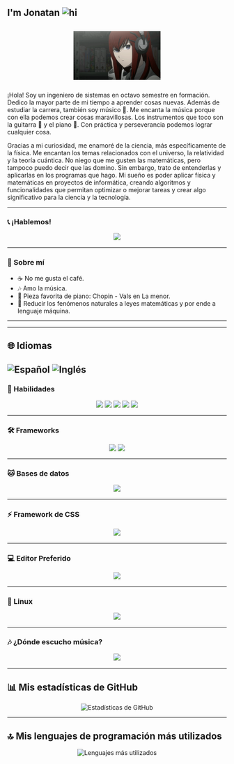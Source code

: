 ## I'm Jonatan <img src="https://user-images.githubusercontent.com/1303154/88677602-1635ba80-d120-11ea-84d8-d263ba5fc3c0.gif" width="28px" alt="hi">

## <p align="center"><img src="https://github.com/jCamiloIgua/jCamiloIgua/blob/main/kurisu.gif" width="200px" alt="GIF">
</p>

¡Hola! Soy un ingeniero de sistemas en octavo semestre en formación. Dedico la mayor parte de mi tiempo a aprender cosas nuevas. Además de estudiar la carrera, también soy músico 🎵. Me encanta la música porque con ella podemos crear cosas maravillosas. Los instrumentos que toco son la guitarra 🎸 y el piano 🎹. Con práctica y perseverancia podemos lograr cualquier cosa.

Gracias a mi curiosidad, me enamoré de la ciencia, más específicamente de la física. Me encantan los temas relacionados con el universo, la relatividad y la teoría cuántica. No niego que me gusten las matemáticas, pero tampoco puedo decir que las domino. Sin embargo, trato de entenderlas y aplicarlas en los programas que hago. Mi sueño es poder aplicar física y matemáticas en proyectos de informática, creando algoritmos y funcionalidades que permitan optimizar o mejorar tareas y crear algo significativo para la ciencia y la tecnología.

---

### 📞 ¡Hablemos!

<p align="center">
  <a href="https://www.linkedin.com/in/jonatan-camilo-igua-contreras/"><img src="https://img.shields.io/badge/LinkedIn-0077B5?style=for-the-badge&logo=linkedin&logoColor=white"/></a>
</p>

---

### 🔵 Sobre mí

- ☕ No me gusta el café.
- 🎶 Amo la música.
- 🎹 Pieza favorita de piano: Chopin - Vals en La menor.
- 🤔 Reducir los fenómenos naturales a leyes matemáticas y por ende a lenguaje máquina.

---
---
## 🌐 Idiomas

![Español](https://img.shields.io/badge/Español-Nativo-green?style=flat-square)
![Inglés](https://img.shields.io/badge/Inglés-A1-blue?style=flat-square)
---

### 🚀 Habilidades

<p align="center">
  <img src="https://img.shields.io/badge/HTML5-E34F26?style=for-the-badge&logo=html5&logoColor=white"/>
  <img src="https://img.shields.io/badge/CSS3-1572B6?style=for-the-badge&logo=css3&logoColor=white"/>
  <img src="https://img.shields.io/badge/JavaScript-323330?style=for-the-badge&logo=javascript&logoColor=F7DF1E"/>
  <img src="https://img.shields.io/badge/Java-ED8B00?style=for-the-badge&logo=openjdk&logoColor=white"/>
  <img src="https://img.shields.io/badge/Python-14354C?style=for-the-badge&logo=python&logoColor=white"/>
</p>

---

### 🛠️ Frameworks

<p align="center">
  <img src="https://img.shields.io/badge/Django-092E20?style=for-the-badge&logo=django&logoColor=white"/>
  <img src="https://img.shields.io/badge/Flask-000000?style=for-the-badge&logo=flask&logoColor=white"/>
</p>

---

### 🐱 Bases de datos

<p align="center">
  <img src="https://img.shields.io/badge/MySQL-005C84?style=for-the-badge&logo=mysql&logoColor=white"/>
</p>

---

### ⚡ Framework de CSS

<p align="center">
  <img src="https://img.shields.io/badge/Bootstrap-563D7C?style=for-the-badge&logo=bootstrap&logoColor=white"/>
</p>

---

### 💻 Editor Preferido

<p align="center">
  <img src="https://img.shields.io/badge/Visual_Studio_Code-0078D4?style=for-the-badge&logo=visual%20studio%20code&logoColor=white"/>
</p>

---

### 🐧 Linux

<p align="center">
  <img src="https://img.shields.io/badge/Linux_Mint-87CF3E?style=for-the-badge&logo=linux-mint&logoColor=white"/>
</p>

---

### 🎶 ¿Dónde escucho música?

<p align="center">
  <img src="https://img.shields.io/badge/Spotify-1ED760?&style=for-the-badge&logo=spotify&logoColor=white"/>
</p>

---

## 📊 Mis estadísticas de GitHub

<p align="center">
  <img src="https://github-readme-stats.vercel.app/api?username=jCamiloIgua&show_icons=true&theme=blue-green" alt="Estadísticas de GitHub"/>
</p>

---

## 🔝 Mis lenguajes de programación más utilizados

<p align="center">
  <img src="https://github-readme-stats.vercel.app/api/top-langs/?username=jCamiloIgua&theme=blue-green&hide=html,css&langs_count=10" alt="Lenguajes más utilizados"/>
</p>


